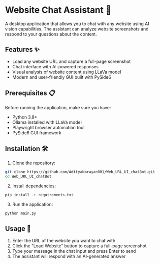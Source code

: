# Website Chat Assistant 🤖

A desktop application that allows you to chat with any website using AI vision capabilities. The assistant can analyze website screenshots and respond to your questions about the content.

## Features ✨

- Load any website URL and capture a full-page screenshot
- Chat interface with AI-powered responses
- Visual analysis of website content using LLaVa model
- Modern and user-friendly GUI built with PySide6

## Prerequisites 📋

Before running the application, make sure you have:

- Python 3.8+
- Ollama installed with LLaVa model
- Playwright browser automation tool
- PySide6 GUI framework

## Installation 🛠️

1. Clone the repository:

```bash
git clone https://github.com/AdityaNarayan001/Web_URL_UI_chatBot.git
cd Web_URL_UI_chatBot
```

2. Install dependencies:

```bash
pip install -r requirements.txt
```

3. Run the application:

```bash
python main.py
```

## Usage 📝

1. Enter the URL of the website you want to chat with
2. Click the "Load Website" button to capture a full-page screenshot
3. Type your message in the chat input and press Enter to send
4. The assistant will respond with an AI-generated answer   